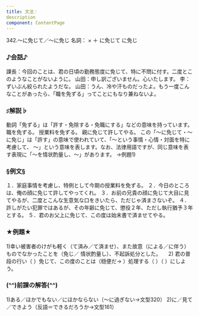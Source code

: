 ```yaml
---
title: 文法：
description
component: ContentPage
---
```



342.～に免じて／～に免じ
名詞： × ＋ に免じて に免じ
### ♪会話♪
課長：今回のことは、君の日頃の勤務態度に免じて、特に不問に付す。二度とこのようなことがないように。 山田：申し訳ございません。心いたします。
李：ずいぶん絞られたようだな。
山田：うん、冷や汗ものだったよ。もう一度こんなことがあったら、「職を免ずる」ってことにもなり兼ねないよ。
### ♯解説♭
動詞「免ずる」は「許す・免除する・免職にする」などの意味を持っています。
職を免ずる。
授業料を免ずる。
親に免じて許してやる。 この「～に免じて・～に免じ」は「許す」の意味で使われていて、「～という事情・心情・対面を特に考慮して、
～」という意味を表します。なお、法律用語ですが、同じ意味を表す表現に「～を情状酌量し、～」があります。
→例題1)
### §例文§
１．家庭事情を考慮し、特例として今期の授業料を免ずる。
２．今日のところは、俺の顔に免じて許してやってくれ。
３．お前の兄貴の顔に免じて大目に見てやるが、二度とこんな生意気な口をきいたら、ただじゃ済まさないぞ。
４．許しがたい犯罪ではあるが、その年齢に免じて、懲役２年、ただし執行猶予３年とする。
５．君のお父上に免じて、この度は始末書で済ませてやる。
### ★例題★
1)幸い被害者のけがも軽く（て済み／て済ませ）、また故意（による／に伴う）ものでなかったことを（免じ／
情状酌量し）、不起訴処分とした。    
2) 君の普段の行い（ ）免じて、この度のことは（穏便だ→ ）処理する（ ）（ ）にしよう。
### (^^)前課の解答(^^)
1)ある／ほかでもない／にほかならない（～に過ぎない→文型320）
2)に／見て／できよう（反語＝できるだろうか→文型161）
